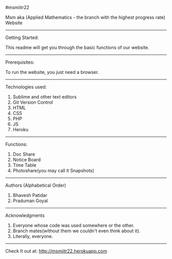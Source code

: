 #msmiitr22

Msm aka (Applied Mathematics - the branch with the highest progress rate) Website
______

Getting Started:

This readme will get you through the basic functions of our website.
______

Prerequisites:

To run the website, you just need a browser. 
______

Technologies used:
1. Sublime and other text editors
2. Git Version Control
3. HTML
4. CSS
5. PHP
6. JS
7. Heroku

______

Functions:

1. Doc Share
2. Notice Board
3. Time Table
4. Photoshare(you may call it Snapshots)
______

Authors (Alphabetical Order)
1. Bhavesh Patidar
2. Praduman Goyal
______

Acknowledgments
1. Everyone whose code was used somewhere or the other.
2. Branch mates(without them we couldn't even think about it).
3. Literally, everyone.
______
Check It out at: http://msmiitr22.herokuapp.com

